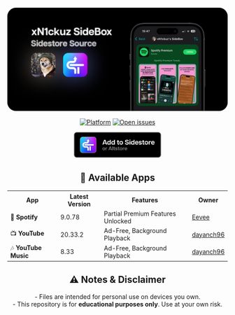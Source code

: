 <p align="center">
  <img src="https://raw.githubusercontent.com/xN1ckuz/xN1ckuz-Sidestore-Repo/refs/heads/main/Resources/Repo/repo_header.png" alt="xN1ckuz Sidestore Banner" />
</p>

<p align="center"><a href="https://developer.apple.com/ios/"><img src="https://img.shields.io/badge/platform-iOS-black.svg" alt="Platform"></a> <a href="https://github.com/xN1ckuz/xN1ckuz-Sidestore-Repo/issues"><img src="https://img.shields.io/github/issues-raw/xN1ckuz/xN1ckuz-Sidestore-Repo?color=black" alt="Open issues"></a></p>

<p align="center">
  <a href="https://tinyurl.com/xN1ckuz-SideBox">
    <img src="https://raw.githubusercontent.com/xN1ckuz/xN1ckuz-Sidestore-Repo/main/Resources/Repo/sidestore_badge.png" alt="Add to SideStore" width="200" />
  </a>
</p>

<h2 align="center">🚀 Available Apps</h2>

<p align="center">
  <table align="center">
    <tr>
      <th>App</th>
      <th>Latest Version</th>
      <th>Features</th>
      <th>Owner</th>
    </tr>
    <tr>
      <td>🎵 <b>Spotify</b></td>
      <td>9.0.78</td>
      <td>Partial Premium Features Unlocked</td>
      <td><a href="https://github.com/whoeevee/EeveeSpotifyReborn">Eevee</a></td>
    </tr>
    <tr>
      <td>📺 <b>YouTube</b></td>
      <td>20.33.2</td>
      <td>Ad-Free, Background Playback</td>
      <td><a href="https://github.com/dayanch96/YTLite">dayanch96</a></td>
    </tr>
    <tr>
      <td>🎶 <b>YouTube Music</b></td>
      <td>8.33</td>
      <td>Ad-Free, Background Playback</td>
      <td><a href="https://github.com/dayanch96/YTMusicUltimate">dayanch96</a></td>
    </tr>
  </table>
</p>

<h2 align="center">⚠️ Notes & Disclaimer</h2>

<p align="center">
- Files are intended for personal use on devices you own.<br>
- This repository is for <b>educational purposes only</b>. Use at your own risk.
</p>
